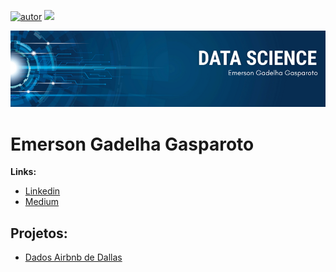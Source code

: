 [![autor](https://img.shields.io/badge/author-gadelhadev-red.svg)](https://www.linkedin.com/in/emersongasparoto/) [![](https://img.shields.io/badge/python-3.7+-blue.svg)](https://www.python.org/downloads/release/python-365/) 

<p align="center">
  <img src="banner.png" >
</p>

# Emerson Gadelha Gasparoto

**Links:**
* [Linkedin](https://www.linkedin.com/in/emersongasparoto/)
* [Medium](https://medium.com/@emersongasparoto)


## Projetos:
* [Dados Airbnb de Dallas](https://github.com/gadelhadev/Dados_Airbnb_Dallas.git) 

